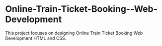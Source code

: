 # Online-Train-Ticket-Booking--Web-Development
This project focuses on designing Online Train Ticket Booking Web Development  HTML and CSS.

